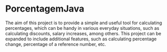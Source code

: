 # PorcentagemJava
The aim of this project is to provide a simple and useful tool for calculating percentages, which can be handy in various everyday situations, such as calculating discounts, salary increases, among others. This project can be expanded to include additional features, such as calculating percentage change, percentage of a reference number, etc.
